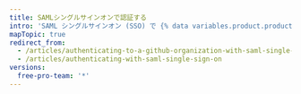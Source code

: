 ```yaml
---
title: SAMLシングルサインオンで認証する
intro: 'SAML シングルサインオン (SSO) で {% data variables.product.product_name %} の Organization に認証を受け、アクティブなセッションを見ることができます。'
mapTopic: true
redirect_from:
  - /articles/authenticating-to-a-github-organization-with-saml-single-sign-on/
  - /articles/authenticating-with-saml-single-sign-on
versions:
  free-pro-team: '*'
---
```


